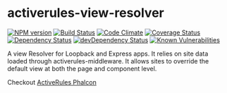 # activerules-view-resolver

[![NPM version](https://img.shields.io/npm/v/activerules-view-resolver.svg)](https://www.npmjs.com/package/activerules-view-resolver)
[![Build Status](https://travis-ci.org/bwinkers/activerules-view-resolver.svg?branch=master)](https://travis-ci.org/bwinkers/activerules-view-resolver)
[![Code Climate](https://codeclimate.com/github/bwinkers/activerules-view-resolver/badges/gpa.svg)](https://codeclimate.com/github/bwinkers/activerules-view-resolver)
[![Coverage Status](https://img.shields.io/coveralls/bwinkers/activerules-view-resolver.svg)](https://coveralls.io/github/bwinkers/activerules-view-resolver)
[![Dependency Status](https://img.shields.io/david/bwinkers/activerules-view-resolver.svg?label=deps)](https://david-dm.org/bwinkers/activerules-view-resolver)
[![devDependency Status](https://img.shields.io/david/dev/bwinkers/activerules-view-resolver.svg?label=devDeps)](https://david-dm.org/bwinkers/activerules-view-resolver#info=devDependencies)
[![Known Vulnerabilities](https://snyk.io/test/github/bwinkers/activerules-view-resolver/badge.svg)](https://snyk.io/test/github/bwinkers/activerules-view-resolver)


A view Resolver for Loopback and Express apps. It relies on site data loaded through activerules-middleware.
It allows sites to override the default view at both the page and component level.

Checkout [ActiveRules Phalcon](https://github.com/bwinkers/docker-php7-phalcon)
